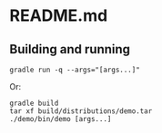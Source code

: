 # README.md

## Building and running

```shell
gradle run -q --args="[args...]"
```

Or:

```shell
gradle build
tar xf build/distributions/demo.tar
./demo/bin/demo [args...]
```
